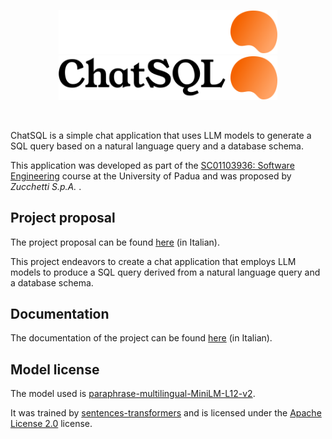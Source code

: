 <p align="center">
  <img width="350" src="repo_rsc/chat_light.svg#gh-dark-mode-only">
  <img width="350" src="repo_rsc/chat_dark.svg#gh-light-mode-only">
</p>

<br>

ChatSQL is a simple chat application that uses LLM models to generate a SQL query based on a natural language query and a database schema.

This application was developed as part of the [SC01103936: Software Engineering](https://en.didattica.unipd.it/off/2021/LT/SC/SC1167/000ZZ/SC01103936) course at the University of Padua and was proposed by _Zucchetti S.p.A._ .

## Project proposal

The project proposal can be found [here](https://www.math.unipd.it/~tullio/IS-1/2023/Progetto/C9.pdf) (in Italian).

This project endeavors to create a chat application that employs LLM models to produce a SQL query derived from a natural language query and a database schema.

## Documentation

The documentation of the project can be found [here](https://github.com/Torchlight-SWE2324/Documentazione) (in Italian).

## Model license

The model used is [paraphrase-multilingual-MiniLM-L12-v2](https://huggingface.co/sentence-transformers/paraphrase-multilingual-MiniLM-L12-v2).

It was trained by [sentences-transformers](https://www.sbert.net/) and is licensed under the [Apache License 2.0](https://choosealicense.com/licenses/apache-2.0/) license.